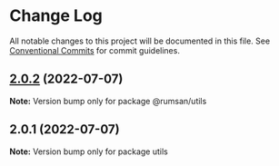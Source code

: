 # Change Log

All notable changes to this project will be documented in this file.
See [Conventional Commits](https://conventionalcommits.org) for commit guidelines.

## [2.0.2](https://github.com/rumsan/rslib/compare/v2.0.1...v2.0.2) (2022-07-07)

**Note:** Version bump only for package @rumsan/utils





## 2.0.1 (2022-07-07)

**Note:** Version bump only for package utils
